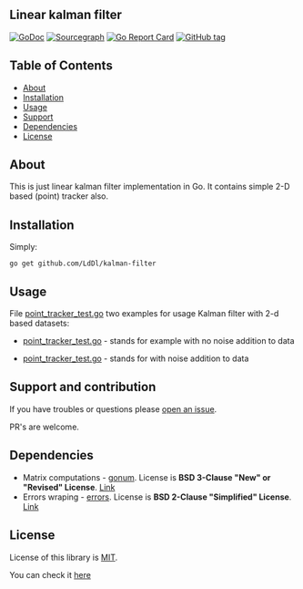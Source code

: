 ## Linear kalman filter
[![GoDoc](https://godoc.org/github.com/LdDl/kalman-filter?status.svg)](https://godoc.org/github.com/LdDl/kalman-filter) [![Sourcegraph](https://sourcegraph.com/github.com/LdDl/kalman-filter/-/badge.svg)](https://sourcegraph.com/github.com/LdDl/kalman-filter?badge) [![Go Report Card](https://goreportcard.com/badge/github.com/LdDl/kalman-filter)](https://goreportcard.com/report/github.com/LdDl/kalman-filter) [![GitHub tag](https://img.shields.io/github/tag/LdDl/kalman-filter.svg)](https://github.com/LdDl/kalman-filter/releases)

## Table of Contents

- [About](#about)
- [Installation](#installation)
- [Usage](#usage)
- [Support](#support-and-contribution)
- [Dependencies](#dependencies)
- [License](#license)

## About

This is just linear kalman filter implementation in Go.
It contains simple 2-D based (point) tracker also.

## Installation
Simply:
```shell
go get github.com/LdDl/kalman-filter
```

## Usage
File [point_tracker_test.go](point_tracker_test.go) two examples for usage Kalman filter with 2-d based datasets:

* [point_tracker_test.go](point_tracker_test.go#L15) - stands for example with no noise addition to data

* [point_tracker_test.go](point_tracker_test.go#L77) - stands for with noise addition to data

## Support and contribution

If you have troubles or questions please [open an issue](https://github.com/LdDl/kalman-filter/issues/new).

PR's are welcome.

## Dependencies
* Matrix computations - [gonum](https://github.com/gonum/gonum#gonum). License is **BSD 3-Clause "New" or "Revised" License**. [Link](https://github.com/gonum/gonum/blob/master/LICENSE)
* Errors wraping - [errors](https://github.com/pkg/errors#errors-----). License is **BSD 2-Clause "Simplified" License**. [Link](https://github.com/pkg/errors/blob/master/LICENSE)

## License
License of this library is [MIT](https://en.wikipedia.org/wiki/MIT_License).

You can check it [here](LICENSE.md)